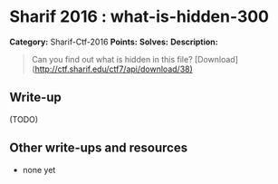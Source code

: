 # Sharif 2016 : what-is-hidden-300

**Category:** Sharif-Ctf-2016
**Points:** 
**Solves:** 
**Description:**

> Can you find out what is hidden in this file? [Download](<http://ctf.sharif.edu/ctf7/api/download/38)>


## Write-up

(TODO)

## Other write-ups and resources

* none yet
